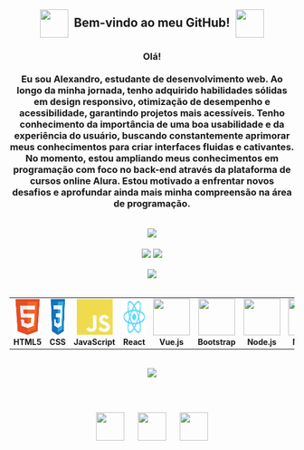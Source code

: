 <h2 align="center"> 
 <img align="center"  height="50" width="50" hspace="5" src="https://www.pngrepo.com/png/331724/512/github-code-source.png">
 Bem-vindo ao meu GitHub!
 <img align="center"  height="50" width="50" hspace="5" src="https://www.pngrepo.com/png/331724/512/github-code-source.png">
</h2>
<h3 align="center">Olá!<br><br>Eu sou Alexandro, estudante de desenvolvimento web. Ao longo da minha jornada, tenho adquirido habilidades sólidas em design responsivo, otimização de desempenho e acessibilidade, garantindo projetos mais acessíveis. Tenho conhecimento da importância de uma boa usabilidade e da experiência do usuário, buscando constantemente aprimorar meus conhecimentos para criar interfaces fluidas e cativantes. No momento, estou ampliando meus conhecimentos em programação com foco no back-end através da plataforma de cursos online Alura. Estou motivado a enfrentar novos desafios e aprofundar ainda mais minha compreensão na área de programação.
</h3>

<br>

<div align="center">
<img height="450vh" src="https://media2.giphy.com/media/QpVUMRUJGokfqXyfa1/giphy.gif?cid=ecf05e47521mgfjtwkm1ggvdk75kucfy32aca1ybc1u6lndr&rid=giphy.gif&ct=g" />
</div>

<br>

<div align="center">
 <img height = "180em" src="https://github-readme-stats.vercel.app/api?username=alexandrolsf&show_icons=true&theme=highcontrast" />
 <img height = "180em" src="https://github-readme-stats.vercel.app/api/top-langs/?username=alexandrolsf&layout=compact&langs_count=16&theme=highcontrast"/>
</div>

<br>

<div align="center">
<img src="https://media4.giphy.com/media/qgQUggAC3Pfv687qPC/giphy.gif?cid=ecf05e47x2t567n5qnqcj4s1hndj1zalzz1og00uex1lbnur&rid=giphy.gif&ct=g" />
</div>

<br>
<div style="display: flex; align-items: flex-start; align: center">
  <table align="center">
    <tr>
      <td align="center" width="96">
        <img src="https://raw.githubusercontent.com/devicons/devicon/master/icons/html5/html5-original.svg" width="65" height="65" />
        <br><b>HTML5</b>
      </td>
      <td align="center" width="96">
        <img src="https://raw.githubusercontent.com/devicons/devicon/master/icons/css3/css3-original.svg" width="65" height="65" alt="css" />
        <br><b>CSS</b>
      </td>
      <td align="center" width="96">
        <img src="https://raw.githubusercontent.com/devicons/devicon/master/icons/javascript/javascript-plain.svg" width="65" height="65" />
        <br><b>JavaScript</b>
      </td>
      <td align="center" width="96">
        <img src="https://raw.githubusercontent.com/devicons/devicon/master/icons/react/react-original.svg"  width="65" height="65" />
        <br><b>React</b>
      </td>
      <td align="center" width="96">
        <img src="https://cdn.worldvectorlogo.com/logos/vue-js-1.svg"  width="65" height="65" />
        <br><b>Vue.js</b>
      </td>
      <td align="center" width="96">
        <img src="https://cdn.worldvectorlogo.com/logos/bootstrap-4.svg" width="65" height="65" />
        <br><b>Bootstrap</b>
      </td>
      <td align="center" width="96">
        <img src="https://cdn.worldvectorlogo.com/logos/nodejs-icon.svg" width="65" height="65" />
        <br><b>Node.js</b>
      </td>
      <td align="center" width="96">
        <img src="https://techstack-generator.vercel.app/mysql-icon.svg"  width="65" height="65" />
        <br><b>MySQL</b>
      </td>
    </tr>
  </table>
</div>


<br>

<div align="center">
 <img align="center" height="250em" src="https://www.pngrepo.com/png/331724/512/github-code-source.png"/>
</div>

<br><br>

<div align="center">
  <a href="https://instagram.com/alexandrolsf_" target="_blank"><img height="50" width="50" hspace="10" src="https://cdn.worldvectorlogo.com/logos/instagram-2016-5.svg" target="_blank"></a>
  <a href="https://www.linkedin.com/in/alexandro-lopes-192ba8219" target="_blank"><img height="50" width="50" hspace="10" src="https://cdn.worldvectorlogo.com/logos/linkedin-icon-2.svg" target="_blank"></a>
 <a href = "mailto:alexandrolsf@gmail.com"><img height="50" width="50" hspace="10" src="https://cdn.worldvectorlogo.com/logos/official-gmail-icon-2020-.svg" target="_blank"></a>
</div>



